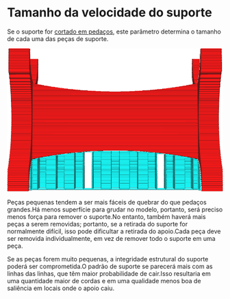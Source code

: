Tamanho da velocidade do suporte
====
Se o suporte for [cortado em pedaços](support_skip_wome_zags.md), este parâmetro determina o tamanho de cada uma das peças de suporte.

![Cada peça tem cerca de 20 mm de largura](../../../articles/images/support_skip_some_zags.png)

Peças pequenas tendem a ser mais fáceis de quebrar do que pedaços grandes.Há menos superfície para grudar no modelo, portanto, será preciso menos força para remover o suporte.No entanto, também haverá mais peças a serem removidas; portanto, se a retirada do suporte for normalmente difícil, isso pode dificultar a retirada do apoio.Cada peça deve ser removida individualmente, em vez de remover todo o suporte em uma peça.

Se as peças forem muito pequenas, a integridade estrutural do suporte poderá ser comprometida.O padrão de suporte se parecerá mais com as linhas das linhas, que têm maior probabilidade de cair.Isso resultaria em uma quantidade maior de cordas e em uma qualidade menos boa de saliência em locais onde o apoio caiu.
